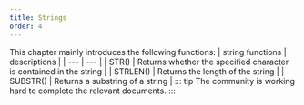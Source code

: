 ```yaml
---
title: Strings
order: 4
---
```

This chapter mainly introduces the following functions:
| string functions | descriptions |
| --- | --- |
| STR() | Returns whether the specified character is contained in the string |
| STRLEN() | Returns the length of the string |
| SUBSTR() | Returns a substring of a string |
::: tip
The community is working hard to complete the relevant documents. 
:::

